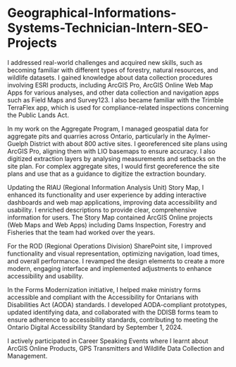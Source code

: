 # Geographical-Informations-Systems-Technician-Intern-SEO-Projects

I addressed real-world challenges and acquired new skills, such as becoming familiar with different types of forestry, natural resources, and wildlife datasets. I gained knowledge about data collection procedures involving ESRI products, including ArcGIS Pro, ArcGIS Online Web Map Apps for various analyses, and other data collection and navigation apps such as Field Maps and Survey123. I also became familiar with the Trimble TerraFlex app, which is used for compliance-related inspections concerning the Public Lands Act.

In my work on the Aggregate Program, I managed geospatial data for aggregate pits and quarries across Ontario, particularly in the Aylmer-Guelph District with about 800 active sites. I georeferenced site plans using ArcGIS Pro, aligning them with LIO basemaps to ensure accuracy. I also digitized extraction layers by analysing measurements and setbacks on the site plan. For complex aggregate sites, I would first georeference the site plans and use that as a guidance to digitize the extraction boundary. 

Updating the RIAU (Regional Information Analysis Unit) Story Map, I enhanced its functionality and user experience by adding interactive dashboards and web map applications, improving data accessibility and usability. I enriched descriptions to provide clear, comprehensive information for users. The Story Map contained ArcGIS Online projects (Web Maps and Web Apps) including Dams Inspection, Forestry and Fisheries that the team had worked over the years.

For the ROD (Regional Operations Division) SharePoint site, I improved functionality and visual representation, optimizing navigation, load times, and overall performance. I revamped the design elements to create a more modern, engaging interface and implemented adjustments to enhance accessibility and usability.

In the Forms Modernization initiative, I helped make ministry forms accessible and compliant with the Accessibility for Ontarians with Disabilities Act (AODA) standards. I developed AODA-compliant prototypes, updated identifying data, and collaborated with the DDISB forms team to ensure adherence to accessibility standards, contributing to meeting the Ontario Digital Accessibility Standard by September 1, 2024.

I actively participated in Career Speaking Events where I learnt about ArcGIS Online Products, GPS Transmitters and Wildlife Data Collection and Management.


